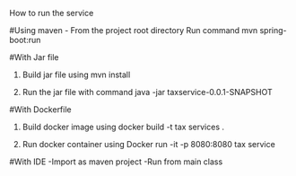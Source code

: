 How to run the service

#Using maven - From the project root directory
Run command
mvn spring-boot:run


#With Jar file

1. Build jar file using
mvn install

2. Run the jar file with command
java -jar taxservice-0.0.1-SNAPSHOT


#With Dockerfile

1. Build docker image using
docker build -t tax services .

2. Run docker container using
Docker run -it -p 8080:8080 tax service


#With IDE
-Import as maven project
-Run from main class
